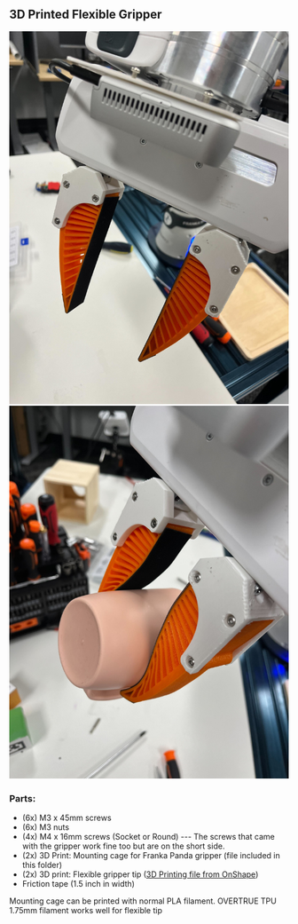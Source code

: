 ## 3D Printed Flexible Gripper
![alt text](gripper.jpg)
![alt text](gripper_grasp.jpg)


### Parts:
- (6x) M3 x 45mm screws
- (6x) M3 nuts
- (4x) M4 x 16mm screws (Socket or Round) --- The screws that came with the gripper work fine too but are on the short side.
- (2x) 3D Print: Mounting cage for Franka Panda gripper (file included in this folder)
- (2x) 3D print: Flexible gripper tip ([3D Printing file from OnShape](https://cad.onshape.com/documents/925ed7a4fa3cf94745609f74/w/366f0a5c1a64253a81b4791b/e/125be876eddeed32c06cd14c?renderMode=0&uiState=6531960a58f2ef1ee8863a96))
- Friction tape (1.5 inch in width)

Mounting cage can be printed with normal PLA filament. OVERTRUE TPU 1.75mm filament works well for flexible tip
